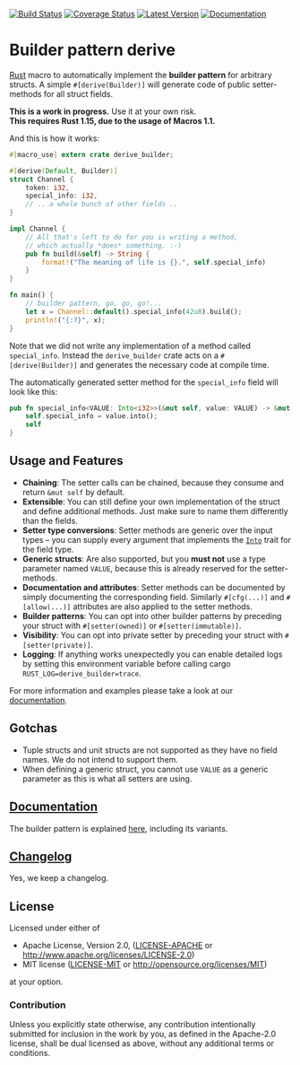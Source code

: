 [![Build Status](https://travis-ci.org/colin-kiegel/rust-derive-builder.svg?branch=master)](https://travis-ci.org/colin-kiegel/rust-derive-builder)
[![Coverage Status](https://coveralls.io/repos/github/colin-kiegel/rust-derive-builder/badge.svg?branch=master)](https://coveralls.io/github/colin-kiegel/rust-derive-builder?branch=master)
[![Latest Version](https://img.shields.io/crates/v/derive_builder.svg)](https://crates.io/crates/derive_builder)
[![Documentation](https://docs.rs/derive_builder/badge.svg)](https://docs.rs/derive_builder)

# Builder pattern derive

[Rust][rust] macro to automatically implement the **builder pattern** for arbitrary structs. A simple `#[derive(Builder)]` will generate code of public setter-methods for all struct fields.

**This is a work in progress.** Use it at your own risk.  
**This requires Rust 1.15, due to the usage of Macros 1.1.**

And this is how it works:

```rust
#[macro_use] extern crate derive_builder;

#[derive(Default, Builder)]
struct Channel {
    token: i32,
    special_info: i32,
    // .. a whole bunch of other fields ..
}

impl Channel {
    // All that's left to do for you is writing a method,
    // which actually *does* something. :-)
    pub fn build(&self) -> String {
        format!("The meaning of life is {}.", self.special_info)
    }
}

fn main() {
    // builder pattern, go, go, go!...
    let x = Channel::default().special_info(42u8).build();
    println!("{:?}", x);
}
```

Note that we did not write any implementation of a method called `special_info`. Instead the `derive_builder` crate acts on a `#[derive(Builder)]` and generates the necessary code at compile time.

The automatically generated setter method for the `special_info` field will look like this:

```rust
pub fn special_info<VALUE: Into<i32>>(&mut self, value: VALUE) -> &mut Self {
    self.special_info = value.into();
    self
}
```

## Usage and Features

* **Chaining**: The setter calls can be chained, because they consume and return `&mut self` by default.
* **Extensible**: You can still define your own implementation of the struct and define additional methods. Just make sure to name them differently than the fields.
* **Setter type conversions**: Setter methods are generic over the input types – you can supply every argument that implements the [`Into`][into] trait for the field type.
* **Generic structs**: Are also supported, but you **must not** use a type parameter named `VALUE`, because this is already reserved for the setter-methods.
* **Documentation and attributes**: Setter methods can be documented by simply documenting the corresponding field. Similarly `#[cfg(...)]` and `#[allow(...)]` attributes are also applied to the setter methods.
* **Builder patterns**: You can opt into other builder patterns by preceding your struct with `#[setter(owned)]` or `#[setter(immutable)]`.
* **Visibility**: You can opt into private setter by preceding your struct with `#[setter(private)]`.
* **Logging**: If anything works unexpectedly you can enable detailed logs by setting this environment variable before calling cargo `RUST_LOG=derive_builder=trace`.

For more information and examples please take a look at our [documentation][doc].

## Gotchas

* Tuple structs and unit structs are not supported as they have no field names. We do not intend to support them.
* When defining a generic struct, you cannot use `VALUE` as a generic parameter as this is what all setters are using.

## [Documentation][doc]

The builder pattern is explained [here][builder-pattern], including its variants.

[doc]: https://colin-kiegel.github.io/rust-derive-builder
[rust]: https://www.rust-lang.org/
[builder-pattern]: https://aturon.github.io/ownership/builders.html
[into]: https://doc.rust-lang.org/nightly/std/convert/trait.Into.html

## [Changelog](CHANGELOG.md)

Yes, we keep a changelog.

## License

Licensed under either of

- Apache License, Version 2.0, ([LICENSE-APACHE](LICENSE-APACHE) or <http://www.apache.org/licenses/LICENSE-2.0>)
- MIT license ([LICENSE-MIT](LICENSE-MIT) or <http://opensource.org/licenses/MIT>)

at your option.

### Contribution

Unless you explicitly state otherwise, any contribution intentionally
submitted for inclusion in the work by you, as defined in the Apache-2.0
license, shall be dual licensed as above, without any additional terms or
conditions.
